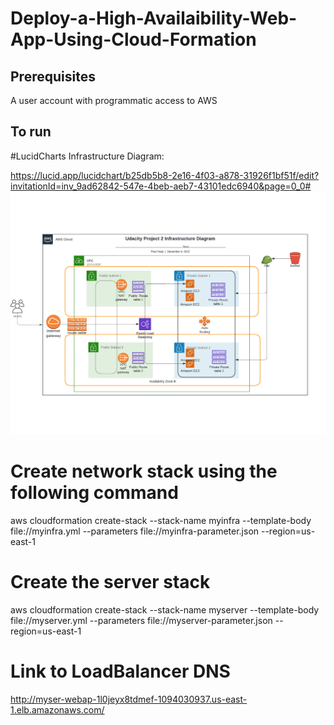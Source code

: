 
# Deploy-a-High-Availaibility-Web-App-Using-Cloud-Formation

## Prerequisites
A user account with programmatic access to AWS

## To run

#LucidCharts Infrastructure Diagram:

https://lucid.app/lucidchart/b25db5b8-2e16-4f03-a878-31926f1bf51f/edit?invitationId=inv_9ad62842-547e-4beb-aeb7-43101edc6940&page=0_0#
<img width="1438" alt="Screenshot 2022-06-17 at 14 52 03" src="https://github.com/paularinzee/Deploy-a-High-Availaibility-Web-App-Using-Cloud-Formation/blob/master/screenshots/Infrastructure%20Diagram.jpeg">

# Create network stack using the following command
aws cloudformation create-stack --stack-name myinfra --template-body file://myinfra.yml    --parameters file://myinfra-parameter.json  --region=us-east-1

# Create the server stack
aws cloudformation create-stack --stack-name myserver --template-body file://myserver.yml --parameters file://myserver-parameter.json --region=us-east-1

# Link to LoadBalancer DNS
http://myser-webap-1l0jeyx8tdmef-1094030937.us-east-1.elb.amazonaws.com/


